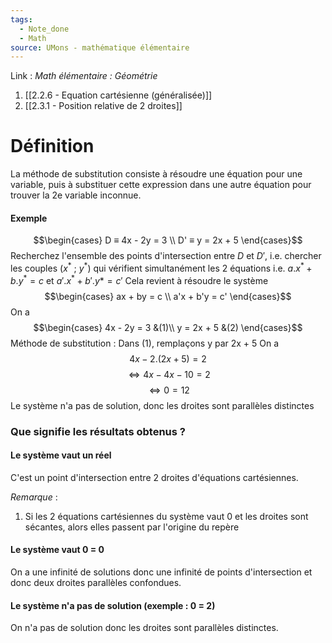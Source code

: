 ```yaml
---
tags:
  - Note_done
  - Math
source: UMons - mathématique élémentaire
---
```


Link : 
_Math élémentaire : Géométrie_
1. [[2.2.6 - Equation cartésienne (généralisée)]]
3. [[2.3.1 - Position relative de 2 droites]]
# Définition
La méthode de substitution consiste à résoudre une équation pour une variable, puis à substituer cette expression dans une autre équation pour trouver la 2e variable inconnue.

#### Exemple
$$\begin{cases} D ≡ 4x - 2y = 3 \\	D' ≡ y = 2x + 5 \end{cases}$$
Recherchez l'ensemble des points d'intersection entre $D$ et $D'$, i.e. chercher les couples $(x^*\ ;\ y^*)$ qui vérifient simultanément les 2 équations i.e. $a.x^* + b.y^* = c$ et $a'.x^* + b'.y* = c'$
Cela revient à résoudre le système $$\begin{cases} ax + by = c \\ a'x + b'y = c'  \end{cases}$$ 
On a $$\begin{cases} 4x - 2y = 3 &(1)\\	y = 2x + 5 &(2) \end{cases}$$
Méthode de substitution : Dans (1), remplaçons y par 2x + 5
On a $$4x - 2 . (2x + 5) = 2$$$$ \iff 4x - 4x -10 = 2$$$$\iff 0 = 12$$
Le système n'a pas de solution, donc les droites sont parallèles distinctes

### Que signifie les résultats obtenus ?
#### Le système vaut un réel
C'est un point d'intersection entre 2 droites d'équations cartésiennes.

_Remarque_ :
1. Si les 2 équations cartésiennes du système vaut 0 et les droites sont sécantes, alors elles passent par l'origine du repère

#### Le système vaut 0 = 0
On a une infinité de solutions donc une infinité de points d'intersection et donc deux droites parallèles confondues.

#### Le système n'a pas de solution (exemple : 0 = 2)
On n'a pas de solution donc les droites sont parallèles distinctes.